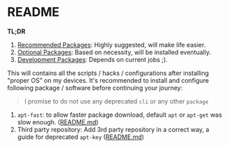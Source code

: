 # README

**TL;DR**
1. [Recommended Packages](cheatsheet/RECOMMENDED.md): Highly suggested, will make life easier.
2. [Optional Packages](cheatsheet/OPTIONAL.md): Based on necessity, will be installed eventually.
3. [Development Packages](cheatsheet/DEVELOPMENT.md): Depends on current jobs ;).

This will contains all the scripts / hacks / configurations after installing "proper OS" on my devices.
It's recommended to install and configure following package / software before continuing your journey:

> I promise to do not use any deprecated `cli` or any other `package`

1. `apt-fast`: to allow faster package download, default `apt` or `apt-get` was slow enough. ([README.md](apt-fast/README.md))
2. Third party repository: Add 3rd party repository in a correct way, a guide for deprecated `apt-key` ([README.md](repositories/README.md))
